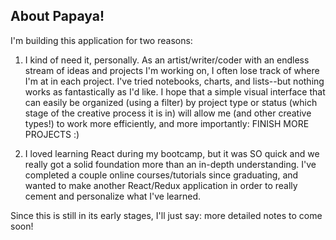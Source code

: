 ## About Papaya!

I'm building this application for two reasons:

1. I kind of need it, personally. As an artist/writer/coder with an endless stream of ideas and projects I'm working on, I often lose track of where I'm at in each project. I've tried notebooks, charts, and lists--but nothing works as fantastically as I'd like. I hope that a simple visual interface that can easily be organized (using a filter) by project type or status (which stage of the creative process it is in) will allow me (and other creative types!) to work more efficiently, and more importantly: FINISH MORE PROJECTS :)

2. I loved learning React during my bootcamp, but it was SO quick and we really got a solid foundation more than an in-depth understanding. I've completed a couple online courses/tutorials since graduating, and wanted to make another React/Redux application in order to really cement and personalize what I've learned. 

Since this is still in its early stages, I'll just say: more detailed notes to come soon!
